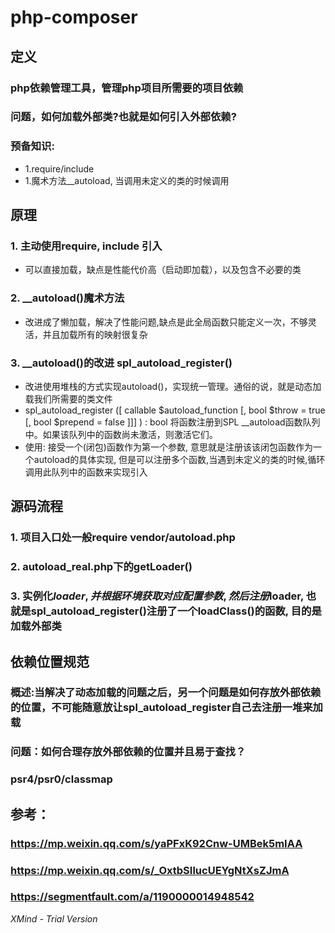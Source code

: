 # php-composer

## 定义

### php依赖管理工具，管理php项目所需要的项目依赖

### 问题，如何加载外部类?也就是如何引入外部依赖?

### 预备知识:

- 1.require/include
- 1.魔术方法__autoload, 当调用未定义的类的时候调用

## 原理

### 1. 主动使用require, include 引入

- 可以直接加载，缺点是性能代价高（启动即加载），以及包含不必要的类

### 2. __autoload()魔术方法

- 改进成了懒加载，解决了性能问题,缺点是此全局函数只能定义一次，不够灵活，并且加载所有的映射很复杂

### 3.  __autoload()的改进 spl_autoload_register()

-  改进使用堆栈的方式实现autoload()，实现统一管理。通俗的说，就是动态加载我们所需要的类文件
- spl_autoload_register ([ callable $autoload_function [, bool $throw = true [, bool $prepend = false ]]] ) : bool
将函数注册到SPL __autoload函数队列中。如果该队列中的函数尚未激活，则激活它们。
- 使用: 接受一个(闭包)函数作为第一个参数, 意思就是注册该该闭包函数作为一个autoload的具体实现, 但是可以注册多个函数,当遇到未定义的类的时候,循环调用此队列中的函数来实现引入

## 源码流程

### 1. 项目入口处一般require vendor/autoload.php

### 2. autoload_real.php下的getLoader()

### 3. 实例化$loader, 并根据环境获取对应配置参数,然后注册$loader, 也就是spl_autoload_register()注册了一个loadClass()的函数, 目的是加载外部类

## 依赖位置规范

### 概述:当解决了动态加载的问题之后，另一个问题是如何存放外部依赖的位置，不可能随意放让spl_autoload_register自己去注册一堆来加载

### 问题：如何合理存放外部依赖的位置并且易于查找？

### psr4/psr0/classmap

## 参考：

### https://mp.weixin.qq.com/s/yaPFxK92Cnw-UMBek5mIAA

### https://mp.weixin.qq.com/s/_OxtbSIlucUEYgNtXsZJmA

### https://segmentfault.com/a/1190000014948542

*XMind - Trial Version*